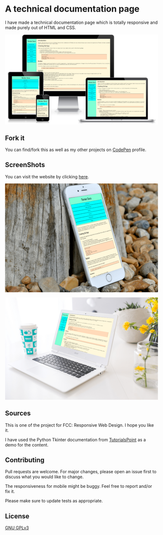 # A technical documentation page

I have made a technical documentation page which is totally responsive and made purely out of HTML and CSS.

<img src="screenShots/devices.PNG" alt="Screenshots on Multiple Devices">

## Fork it

You can find/fork this as well as my other projects on [CodePen](https://codepen.io/b30wulffz/) profile.

## ScreenShots

You can visit the website by clicking [here](https://b30wulffz.github.io/documentationPage/).

![iPhone view](screenShots/iphone.PNG)

![Windows view](screenShots/windows.PNG)

## Sources

This is one of the project for FCC: Responsive Web Design. I hope you like it.

I have used the Python Tkinter documentation from [TutorialsPoint](https://www.tutorialspoint.com/python/index.htm) as a demo for the content.

## Contributing

Pull requests are welcome. For major changes, please open an issue first to discuss what you would like to change.

The responsiveness for mobile might be buggy. Feel free to report and/or fix it.

Please make sure to update tests as appropriate.

## License
[GNU GPLv3](https://choosealicense.com/licenses/gpl-3.0/)